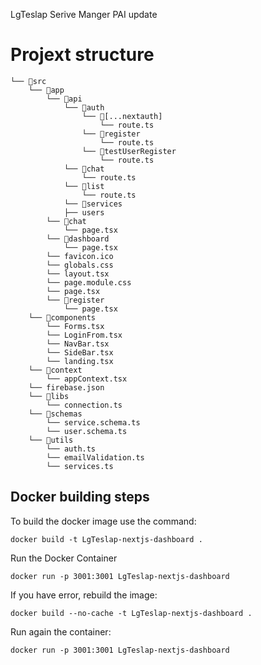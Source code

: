 LgTeslap Serive Manger PAI update

# Projext structure

```
└── 📁src
    └── 📁app
        └── 📁api
            └── 📁auth
                └── 📁[...nextauth]
                    └── route.ts
                └── 📁register
                    └── route.ts
                └── 📁testUserRegister
                    └── route.ts
            └── 📁chat
                └── route.ts
            └── 📁list
                └── route.ts
            └── 📁services
            ├── users
        └── 📁chat
            └── page.tsx
        └── 📁dashboard
            └── page.tsx
        └── favicon.ico
        └── globals.css
        └── layout.tsx
        └── page.module.css
        └── page.tsx
        └── 📁register
            └── page.tsx
    └── 📁components
        └── Forms.tsx
        └── LoginFrom.tsx
        └── NavBar.tsx
        └── SideBar.tsx
        └── landing.tsx
    └── 📁context
        └── appContext.tsx
    └── firebase.json
    └── 📁libs
        └── connection.ts
    └── 📁schemas
        └── service.schema.ts
        └── user.schema.ts
    └── 📁utils
        └── auth.ts
        └── emailValidation.ts
        └── services.ts
```

## Docker building steps

To build the docker image use the command:

```
docker build -t LgTeslap-nextjs-dashboard .
```

Run the Docker Container

```
docker run -p 3001:3001 LgTeslap-nextjs-dashboard
```

If you have error, rebuild the image:

```
docker build --no-cache -t LgTeslap-nextjs-dashboard .
```

Run again the container:

```
docker run -p 3001:3001 LgTeslap-nextjs-dashboard
```
